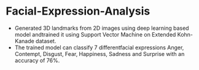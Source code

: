 # Facial-Expression-Analysis


+ Generated 3D landmarks from 2D images using deep learning based model andtrained it using Support Vector Machine on Extended Kohn-Kanade dataset.  
+ The trained model can classify 7 differentfacial expressions Anger, Contempt, Disgust, Fear, Happiness, Sadness and Surprise with an accuracy of 76%.
